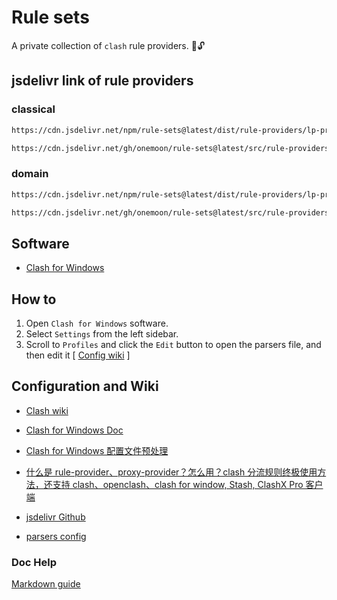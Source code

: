# Rule sets

A private collection of `clash` rule providers. :key::unlock:

## jsdelivr link of rule providers

### classical

```md
https://cdn.jsdelivr.net/npm/rule-sets@latest/dist/rule-providers/lp-private.classical.yaml

https://cdn.jsdelivr.net/gh/onemoon/rule-sets@latest/src/rule-providers/lp-private.classical.yaml
```

### domain

```md
https://cdn.jsdelivr.net/npm/rule-sets@latest/dist/rule-providers/lp-private.domain.yaml

https://cdn.jsdelivr.net/gh/onemoon/rule-sets@latest/src/rule-providers/lp-private.domain.yaml
```

## Software

- [Clash for Windows](https://github.com/Fndroid/clash_for_windows_pkg)

## How to

1. Open `Clash for Windows` software.
2. Select `Settings` from the left sidebar.
3. Scroll to `Profiles` and click the `Edit` button to open the parsers file, and then edit it [ [Config wiki](https://docs.cfw.lbyczf.com/contents/parser.html#%E8%BF%9B%E9%98%B6%E6%96%B9%E6%B3%95-javascript) ]

## Configuration and Wiki

- [Clash wiki](https://github.com/Dreamacro/clash/wiki)

- [Clash for Windows Doc](https://docs.cfw.lbyczf.com/)

- [Clash for Windows 配置文件预处理](https://docs.cfw.lbyczf.com/contents/parser.html#%E7%89%88%E6%9C%AC%E8%A6%81%E6%B1%82)

- [什么是 rule-provider、proxy-provider？怎么用？clash 分流规则终极使用方法，还支持 clash、openclash、clash for window, Stash, ClashX Pro 客户端](https://www.jamesdailylife.com/rule-proxy-provider)

- [jsdelivr Github](https://www.jsdelivr.com/documentation#id-github)

- [parsers config](https://docs.cfw.lbyczf.com/contents/parser.html#%E8%BF%9B%E9%98%B6%E6%96%B9%E6%B3%95-javascript)

### Doc Help

[Markdown guide](https://www.markdownguide.org/)
